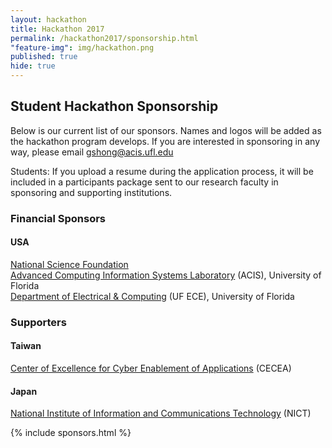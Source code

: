 ```yaml
---
layout: hackathon
title: Hackathon 2017
permalink: /hackathon2017/sponsorship.html
"feature-img": img/hackathon.png
published: true
hide: true
---
```


## Student Hackathon Sponsorship

Below is our current list of our sponsors. Names and logos will be added as the hackathon program develops. If you are interested in sponsoring in any way, please email [gshong@acis.ufl.edu](mailto://gshong@acis.ufl.edu)

Students: If you upload a resume during the application process, it will be included in a participants package sent to
our research faculty in sponsoring and supporting institutions.

### Financial Sponsors

#### USA

[National Science Foundation](https://www.nsf.gov/) <br /> 
[Advanced Computing Information Systems Laboratory](https://www.acis.ufl.edu/) (ACIS), University of Florida <br />
[Department of Electrical & Computing](https://www.ece.ufl.edu/) (UF ECE), University of Florida <br />


### Supporters

#### Taiwan

[Center of Excellence for Cyber Enablement of Applications](https://www.cecea.tw/e_index.php) (CECEA)

#### Japan

[National Institute of Information and Communications Technology](https://www.cecea.tw/e_index.php) (NICT)

{% include sponsors.html %}